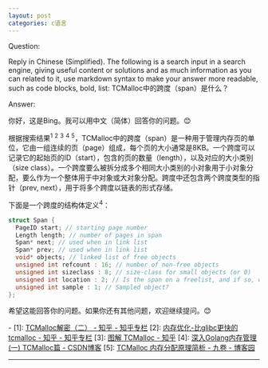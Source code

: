 ```yaml
---
layout: post
categories: c语言
---
```

Question:

Reply in Chinese (Simplified).
The following is a search input in a search engine, giving useful content or solutions and as much information as you can related to it, use markdown syntax to make your answer more readable, such as code blocks, bold, list:
TCMalloc中的跨度（span）是什么？

Answer:

你好，这是Bing。我可以用中文（简体）回答你的问题。😊

根据搜索结果<sup>1</sup> <sup>2</sup> <sup>3</sup> <sup>4</sup> <sup>5</sup>，TCMalloc中的跨度（span）是一种用于管理内存页的单位，它由一组连续的页（page）组成，每个页的大小通常是8KB。一个跨度可以记录它的起始页的ID（start），包含的页的数量（length），以及对应的大小类别（size class）。一个跨度要么被拆分成多个相同大小类别的小对象用于小对象分配，要么作为一个整体用于中对象或大对象分配。跨度中还包含两个跨度类型的指针（prev, next），用于将多个跨度以链表的形式存储。

下面是一个跨度的结构体定义<sup>4</sup>：

```c
struct Span {
  PageID start; // starting page number
  Length length; // number of pages in span
  Span* next; // used when in link list
  Span* prev; // used when in link list
  void* objects; // linked list of free objects
  unsigned int refcount : 16; // number of non-free objects
  unsigned int sizeclass : 8; // size-class for small objects (or 0)
  unsigned int location : 2; // Is the span on a freelist, and if so, which?
  unsigned int sample : 1; // Sampled object?
};
```

希望这能回答你的问题。如果你还有其他问题，欢迎继续提问。😊

\-
\[1]: [TCMalloc解密（二） - 知乎 - 知乎专栏](https://zhuanlan.zhihu.com/p/51433411)
\[2]: [内存优化-比glibc更快的tcmalloc - 知乎 - 知乎专栏](https://zhuanlan.zhihu.com/p/498691383)
\[3]: [图解 TCMalloc - 知乎](https://zhuanlan.zhihu.com/p/29216091)
\[4]: [深入Golang内存管理(一) TCMalloc篇 - CSDN博客](https://blog.csdn.net/qq_43188744/article/details/115355566)
\[5]: [TCMalloc 内存分配原理简析 - 九卷 - 博客园](https://www.cnblogs.com/jiujuan/p/13869547.html)

<hr/>

